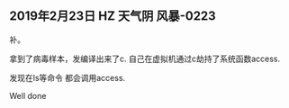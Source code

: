 ## 2019年2月23日 HZ 天气阴  风暴-0223

补。


拿到了病毒样本，发编译出来了c. 自己在虚拟机通过c劫持了系统函数access.  

发现在ls等命令 都会调用access.

Well done





